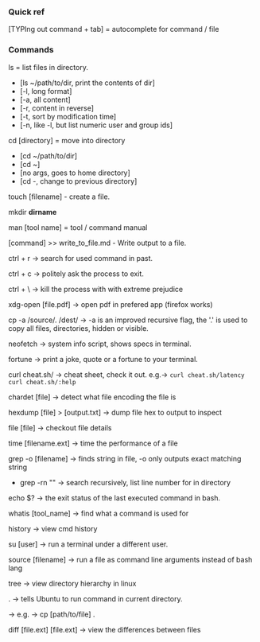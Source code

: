 ### Quick ref
[TYPIng out command + tab] = autocomplete for command / file 

### Commands
ls = list files in directory.
  - [ls ~/path/to/dir, print the contents of dir]
  - [-l, long format]
  - [-a, all content]
  - [-r, content in reverse]
  - [-t, sort by modification time]
  - [-n, like -l, but list numeric user and group ids]

cd [directory] = move into directory
  - [cd ~/path/to/dir]
  - [cd ~]
  - [no args, goes to home directory]
  - [cd -, change to previous directory]

touch [filename] - create a file.

mkdir __dirname__

man [tool name] = tool / command manual

[command] >> write_to_file.md - Write output to a file.

ctrl + r -> search for used command in past.

ctrl + c -> politely ask the process to exit.

ctrl + \ -> kill the process with with extreme prejudice

xdg-open [file.pdf] -> open pdf in prefered app (firefox works)

cp -a /source/. /dest/ -> -a is an improved recursive flag, the '.' is used to copy all files, directories, hidden or visible.

neofetch -> system info script, shows specs in terminal.

fortune -> print a joke, quote or a fortune to your terminal.

curl cheat.sh/ -> cheat sheet, check it out. e.g.-> `curl cheat.sh/latency` `curl cheat.sh/:help`

chardet [file] -> detect what file encoding the file is

hexdump [file] > [output.txt] -> dump file hex to output to inspect

file [file] -> checkout file details

time [filename.ext] -> time the performance of a file

grep -o <item> [filename] -> finds string in file, -o only outputs exact matching string
  - grep -rn "<string>" -> search recursively, list line number for <string> in directory

echo $? -> the exit status of the last executed command in bash. 

whatis [tool_name] -> find what a command is used for

history -> view cmd history

su [user] -> run a terminal under a different user.

source [filename] -> run a file as command line arguments instead of bash lang

tree -> view directory hierarchy in linux

. -> tells Ubuntu to run command in current directory.
  
  -> e.g. -> cp [path/to/file] . 

diff [file.ext] [file.ext] -> view the differences between files
